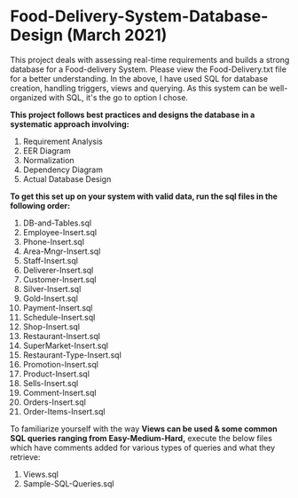 # Food-Delivery-System-Database-Design (March 2021)
This project deals with assessing real-time requirements and builds a strong database for a Food-delivery System. Please view the Food-Delivery.txt file for a better understanding. In the above, I have used SQL for database creation, handling triggers, views and querying. As this system can be well-organized with SQL, it's the go to option I chose.

**This project follows best practices and designs the database in a systematic approach involving:**
1. Requirement Analysis
2. EER Diagram
3. Normalization
4. Dependency Diagram
5. Actual Database Design

**To get this set up on your system with valid data, run the sql files in the following order:**
1. DB-and-Tables.sql
2. Employee-Insert.sql
3. Phone-Insert.sql
4. Area-Mngr-Insert.sql
5. Staff-Insert.sql
6. Deliverer-Insert.sql
7. Customer-Insert.sql
8. Silver-Insert.sql
9. Gold-Insert.sql
10. Payment-Insert.sql
11. Schedule-Insert.sql
12. Shop-Insert.sql
13. Restaurant-Insert.sql
14. SuperMarket-Insert.sql
15. Restaurant-Type-Insert.sql
16. Promotion-Insert.sql
17. Product-Insert.sql
18. Sells-Insert.sql
19. Comment-Insert.sql
20. Orders-Insert.sql
21. Order-Items-Insert.sql

To familiarize yourself with the way **Views can be used & some common SQL queries ranging from Easy-Medium-Hard,** execute the below files which have comments added for various types of queries and what they retrieve:
1. Views.sql
2. Sample-SQL-Queries.sql
